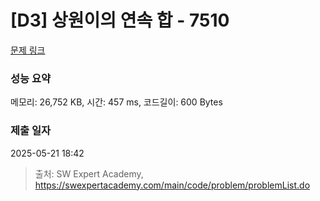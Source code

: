 # [D3] 상원이의 연속 합 - 7510 

[문제 링크](https://swexpertacademy.com/main/code/problem/problemDetail.do?contestProbId=AWoEzJFa2A4DFARq) 

### 성능 요약

메모리: 26,752 KB, 시간: 457 ms, 코드길이: 600 Bytes

### 제출 일자

2025-05-21 18:42



> 출처: SW Expert Academy, https://swexpertacademy.com/main/code/problem/problemList.do
